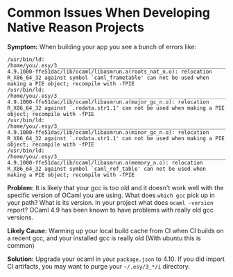 # Common Issues When Developing Native Reason Projects

**Symptom:**
When building your app you see a bunch of errors like:
```
/usr/bin/ld: /home/you/.esy/3______________________________________________________________________/i/ocaml-4.9.1000-ffe51dac/lib/ocaml/libasmrun.a(roots_nat_n.o): relocation R_X86_64_32 against symbol `caml_frametable' can not be used when making a PIE object; recompile with -fPIE
/usr/bin/ld: /home/you/.esy/3______________________________________________________________________/i/ocaml-4.9.1000-ffe51dac/lib/ocaml/libasmrun.a(major_gc_n.o): relocation R_X86_64_32 against `.rodata.str1.1' can not be used when making a PIE object; recompile with -fPIE
/usr/bin/ld: /home/you/.esy/3______________________________________________________________________/i/ocaml-4.9.1000-ffe51dac/lib/ocaml/libasmrun.a(minor_gc_n.o): relocation R_X86_64_32 against `.rodata.str1.1' can not be used when making a PIE object; recompile with -fPIE
/usr/bin/ld: /home/you/.esy/3______________________________________________________________________/i/ocaml-4.9.1000-ffe51dac/lib/ocaml/libasmrun.a(memory_n.o): relocation R_X86_64_32 against symbol `caml_ref_table' can not be used when making a PIE object; recompile with -fPIE
```
**Problem:**
It is likely that your gcc is too old and it doesn't work well with the specific version of OCaml you are using.
What does `which gcc` pick up in your path? What is its version.
In your project what does `ocaml -version` report?
OCaml 4.9 has been known to have problems with really old gcc versions.

**Likely Cause:**
Warming up your local build cache from CI when CI builds on a recent gcc, and your installed gcc is really old (With ubuntu this is common)

**Solution:**
Upgrade your ocaml in your `package.json` to 4.10.
If you did import CI artifacts, you may want to purge your `~/.esy/3_*/i` directory.

